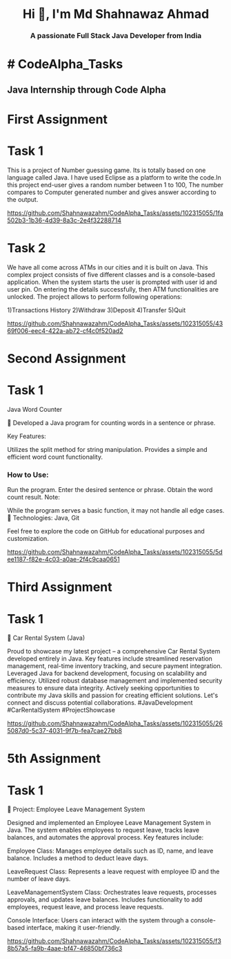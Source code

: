 
<h1 align="center">Hi 👋, I'm Md Shahnawaz Ahmad</h1>
<h3 align="center">A passionate Full Stack Java Developer from India</h3>


<h1> # CodeAlpha_Tasks </h1>
<h2>Java Internship through Code Alpha </h2>
<h1>First Assignment</h1>
<h1>Task 1</h1>
<spam>
  This is a project of Number guessing game. Its is totally based on one language called Java.
  I have used Eclipse as a platform to write the code.In this project end-user gives a random 
  number between 1 to 100, The number compares to Computer generated number and gives answer 
  according to the output.
</spam>



https://github.com/Shahnawazahm/CodeAlpha_Tasks/assets/102315055/1fa502b3-1b36-4d39-8a3c-2e4f32288714


<h1>Task 2</h1>
<spam>
  We have all come across ATMs in our cities and it is built on Java. This complex project consists of five different classes and is a console-based application. When the system starts the user is prompted with 
 user id and user pin. On entering the details successfully, then ATM functionalities are unlocked. The project allows to perform following operations:

1)Transactions History 2)Withdraw 3)Deposit 4)Transfer 5)Quit
</spam>



https://github.com/Shahnawazahm/CodeAlpha_Tasks/assets/102315055/4369f006-eec4-422a-ab72-cf4c0f520ad2

<h1>Second Assignment</h1>
<h1>Task 1</h1>
<spam>
  Java Word Counter

🚀 Developed a Java program for counting words in a sentence or phrase.

Key Features:

Utilizes the split method for string manipulation.
Provides a simple and efficient word count functionality.<br>
<h3>How to Use: </h3>

Run the program.
Enter the desired sentence or phrase.
Obtain the word count result.
Note:

While the program serves a basic function, it may not handle all edge cases.
🔧 Technologies: Java, Git

Feel free to explore the code on GitHub for educational purposes and customization.
</spam>
  




https://github.com/Shahnawazahm/CodeAlpha_Tasks/assets/102315055/5dee1187-f82e-4c03-a0ae-2f4c9caa0651



<h1>Third Assignment</h1>
<h1>Task 1</h1>
<spam>
🚗 Car Rental System (Java)

Proud to showcase my latest project – a comprehensive Car Rental System developed entirely in Java.
Key features include streamlined reservation management, real-time inventory tracking, and secure payment integration.
Leveraged Java for backend development, focusing on scalability and efficiency.
Utilized robust database management and implemented security measures to ensure data integrity.
Actively seeking opportunities to contribute my Java skills and passion for creating efficient solutions.
Let's connect and discuss potential collaborations.
#JavaDevelopment #CarRentalSystem #ProjectShowcase
</spam>



https://github.com/Shahnawazahm/CodeAlpha_Tasks/assets/102315055/265087d0-5c37-4031-9f7b-fea7cae27bb8


<h1> 5th Assignment</h1>
<h1>Task 1</h1>
<spam>
🚀 Project: Employee Leave Management System

Designed and implemented an Employee Leave Management System in Java. The system enables employees to request leave, tracks leave balances, and automates the approval process. Key features include:

Employee Class: Manages employee details such as ID, name, and leave balance. Includes a method to deduct leave days.

LeaveRequest Class: Represents a leave request with employee ID and the number of leave days.

LeaveManagementSystem Class: Orchestrates leave requests, processes approvals, and updates leave balances. Includes functionality to add employees, request leave, and process leave requests.

Console Interface: Users can interact with the system through a console-based interface, making it user-friendly.
</spam>




https://github.com/Shahnawazahm/CodeAlpha_Tasks/assets/102315055/f38b57a5-fa9b-4aae-bf47-46850bf736c3


